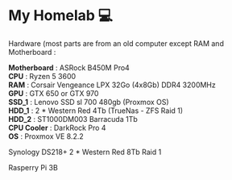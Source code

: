 # My Homelab 💻

Hardware (most parts are from an old computer except RAM and Motherboard : 

**Motherboard** : ASRock B450M Pro4  
**CPU** : Ryzen 5 3600  
**RAM** : Corsair Vengeance LPX 32Go (4x8Gb) DDR4 3200MHz  
**GPU** : GTX 650 or GTX 970  
**SSD_1** : Lenovo SSD sl 700 480gb (Proxmox OS)  
**HDD_1** : 2 * Western Red 4Tb (TrueNas - ZFS Raid 1)  
**HDD_2** : ST1000DM003 Barracuda 1Tb  
**CPU Cooler** : DarkRock Pro 4  
**OS** : Proxmox VE 8.2.2


Synology DS218+
2 * Western Red 8Tb Raid 1

Rasperry Pi 3B
